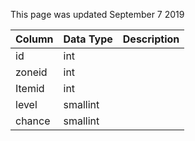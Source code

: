 This page was updated September 7 2019

| Column | Data Type | Description |
| ------ | --------- | ----------- |
| id     | int       |             |
| zoneid | int       |             |
| Itemid | int       |             |
| level  | smallint  |             |
| chance | smallint  |             |